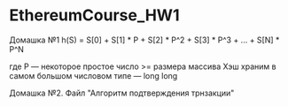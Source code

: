 # EthereumCourse_HW1
Домашка №1
h(S) = S[0] + S[1] * P + S[2] * P^2 + S[3] * P^3 + ... + S[N] * P^N

где P — некоторое простое число >= размера массива
Хэш храним в самом большом числовом типе — long long

Домашка №2. Файл "Алгоритм подтверждения трнзакции"
